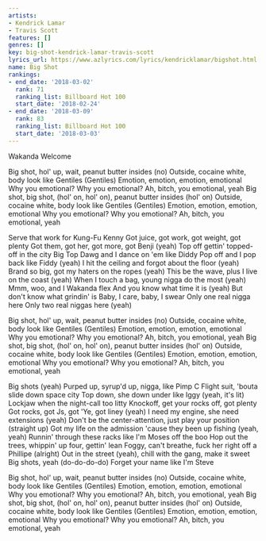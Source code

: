 ```yaml
---
artists:
- Kendrick Lamar
- Travis Scott
features: []
genres: []
key: big-shot-kendrick-lamar-travis-scott
lyrics_url: https://www.azlyrics.com/lyrics/kendricklamar/bigshot.html
name: Big Shot
rankings:
- end_date: '2018-03-02'
  rank: 71
  ranking_list: Billboard Hot 100
  start_date: '2018-02-24'
- end_date: '2018-03-09'
  rank: 83
  ranking_list: Billboard Hot 100
  start_date: '2018-03-03'
---
```


Wakanda
Welcome


Big shot, hol' up, wait, peanut butter insides (no)
Outside, cocaine white, body look like Gentiles (Gentiles)
Emotion, emotion, emotion, emotional
Why you emotional? Why you emotional?
Ah, bitch, you emotional, yeah
Big shot, big shot, (hol' on, hol' on), peanut butter insides (hol' on)
Outside, cocaine white, body look like Gentiles (Gentiles)
Emotion, emotion, emotion, emotional
Why you emotional? Why you emotional?
Ah, bitch, you emotional, yeah

Serve that work for Kung-Fu Kenny
Got juice, got work, got weight, got plenty
Got them, got her, got more, got Benji (yeah)
Top off gettin' topped-off in the city
Big Top Dawg and I dance on 'em like Diddy
Pop off and I pop back like Fiddy (yeah)
I hit the ceiling and forgot about the floor (yeah)
Brand so big, got my haters on the ropes (yeah)
This be the wave, plus I live on the coast (yeah)
When I touch a bag, young nigga do the most (yeah)
Mmm, woo, and I Wakanda flex
And you know what time it is (yeah)
But don't know what grindin' is
Baby, I care, baby, I swear
Only one real nigga here
Only two real niggas here (yeah)

Big shot, hol' up, wait, peanut butter insides (no)
Outside, cocaine white, body look like Gentiles (Gentiles)
Emotion, emotion, emotion, emotional
Why you emotional? Why you emotional?
Ah, bitch, you emotional, yeah
Big shot, big shot, (hol' on, hol' on), peanut butter insides (hol' on)
Outside, cocaine white, body look like Gentiles (Gentiles)
Emotion, emotion, emotion, emotional
Why you emotional? Why you emotional?
Ah, bitch, you emotional, yeah


Big shots (yeah)
Purped up, syrup'd up, nigga, like Pimp C
Flight suit, 'bouta slide down space city
Top down, she down under like Iggy (yeah, it's lit)
Lockjaw when the night-call too litty
Knockoff, get your rocks off, got plenty
Got rocks, got Js, got 'Ye, got liney (yeah)
I need my engine, she need extensions (yeah)
Don't be the center-attention, just play your position (straight up)
Got my life on the admission 'cause they been up fishing (yeah, yeah)
Runnin' through these racks like I'm Moses off the boo
Hop out the trees, whippin' up four, gettin' lean
Foggy, can't breathe, fuck her right off a Phillipe (alright)
Out in the street (yeah), chill with the gang, make it sweet
Big shots, yeah (do-do-do-do)
Forget your name like I'm Steve


Big shot, hol' up, wait, peanut butter insides (no)
Outside, cocaine white, body look like Gentiles (Gentiles)
Emotion, emotion, emotion, emotional
Why you emotional? Why you emotional?
Ah, bitch, you emotional, yeah
Big shot, big shot, (hol' on, hol' on), peanut butter insides (hol' on)
Outside, cocaine white, body look like Gentiles (Gentiles)
Emotion, emotion, emotion, emotional
Why you emotional? Why you emotional?
Ah, bitch, you emotional, yeah



